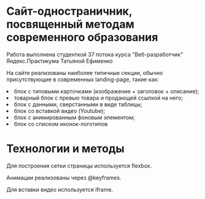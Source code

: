 # Сайт-одностраничник, посвященный методам современного образования
Работа выполнена студенткой 37 потока курса "Веб-разработчик" Яндекс.Практикума Татьяной Ефименко
<p>На сайте реализованы наиболее типичные секции, обычно присутствующие в современных landing-page, такие как:</p>
</ul>
<li>блок с типовыми карточками (изображение + заголовок + описание);</li>
<li>товарный блок с превью товара и продающей ссылкой на него;</li>
<li>блок с данными, сверстанными в виде таблицы;</li>
<li>блок со вставкой видео (Youtube);</li>
<li>блок с анимированным фоновым элементом;</li>
<li>блок со списком иконок-логотипов</li>
</ul>

# Технологии и методы
<p>Для построения сетки страницы используется flexbox.</p>
<p>Анимации реализованы через @keyframes.</p>
<p>Для вставки видео используется iframe.</p>
